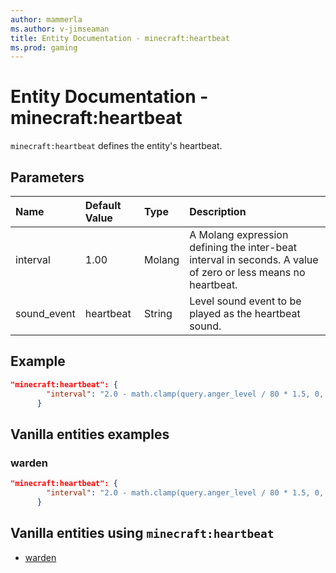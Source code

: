 ```yaml
---
author: mammerla
ms.author: v-jimseaman
title: Entity Documentation - minecraft:heartbeat
ms.prod: gaming
---
```


# Entity Documentation - minecraft:heartbeat

`minecraft:heartbeat` defines the entity's heartbeat.

## Parameters

|Name |Default Value  |Type  |Description  |
|:----------|:----------|:----------|:----------|
| interval| 1.00| Molang| A Molang expression defining the inter-beat interval in seconds. A value of zero or less means no heartbeat. |
| sound_event| heartbeat| String| Level sound event to be played as the heartbeat sound. |

## Example

```json
"minecraft:heartbeat": {
        "interval": "2.0 - math.clamp(query.anger_level / 80 * 1.5, 0, 1.5)"
      }
```

## Vanilla entities examples

### warden

```json
"minecraft:heartbeat": {
        "interval": "2.0 - math.clamp(query.anger_level / 80 * 1.5, 0, 1.5)"
      }
```

## Vanilla entities using `minecraft:heartbeat`

- [warden](../../../../Source/VanillaBehaviorPack_Snippets/entities/warden.md)

